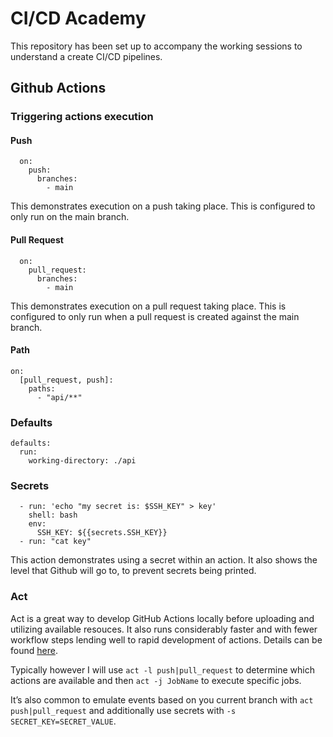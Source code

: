 # CI/CD Academy

This repository has been set up to accompany the working sessions to understand a create CI/CD pipelines.

## Github Actions

### Triggering actions execution

#### Push

```
  on:
    push:
      branches:
        - main
```

This demonstrates execution on a push taking place. This is configured to only run on the main branch.

#### Pull Request

```
  on:
    pull_request:
      branches:
        - main
```

This demonstrates execution on a pull request taking place. This is configured to only run when a pull request is created against the main branch.

#### Path

```
on:
  [pull_request, push]:
    paths:
      - "api/**"
```

### Defaults

```
defaults:
  run:
    working-directory: ./api
```

### Secrets

```
  - run: 'echo "my secret is: $SSH_KEY" > key'
    shell: bash
    env:
      SSH_KEY: ${{secrets.SSH_KEY}}
  - run: "cat key"
```

This action demonstrates using a secret within an action. It also shows the level that Github will go to, to prevent secrets being printed.

### Act

Act is a great way to develop GitHub Actions locally before uploading and utilizing available resouces. It also runs considerably faster and with fewer workflow steps lending well to rapid development of actions. Details can be found [here](https://github.com/nektos/act).

Typically however I will use `act -l push|pull_request` to determine which actions are available and then `act -j JobName` to execute specific jobs.

It’s also common to emulate events based on you current branch with `act push|pull_request` and additionally use secrets with `-s SECRET_KEY=SECRET_VALUE`.
